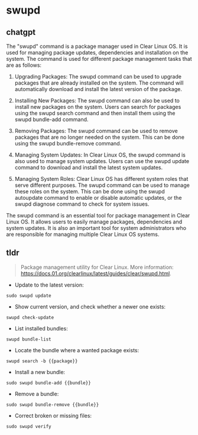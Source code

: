 # swupd 
## chatgpt 
The "swupd" command is a package manager used in Clear Linux OS. It is used for managing package updates, dependencies and installation on the system. The command is used for different package management tasks that are as follows:

1. Upgrading Packages: The swupd command can be used to upgrade packages that are already installed on the system. The command will automatically download and install the latest version of the package.

2. Installing New Packages: The swupd command can also be used to install new packages on the system. Users can search for packages using the swupd search command and then install them using the swupd bundle-add command.

3. Removing Packages: The swupd command can be used to remove packages that are no longer needed on the system. This can be done using the swupd bundle-remove command.

4. Managing System Updates: In Clear Linux OS, the swupd command is also used to manage system updates. Users can use the swupd update command to download and install the latest system updates.

5. Managing System Roles: Clear Linux OS has different system roles that serve different purposes. The swupd command can be used to manage these roles on the system. This can be done using the swupd autoupdate command to enable or disable automatic updates, or the swupd diagnose command to check for system issues.

The swupd command is an essential tool for package management in Clear Linux OS. It allows users to easily manage packages, dependencies and system updates. It is also an important tool for system administrators who are responsible for managing multiple Clear Linux OS systems. 

## tldr 
 
> Package management utility for Clear Linux.
> More information: <https://docs.01.org/clearlinux/latest/guides/clear/swupd.html>.

- Update to the latest version:

`sudo swupd update`

- Show current version, and check whether a newer one exists:

`swupd check-update`

- List installed bundles:

`swupd bundle-list`

- Locate the bundle where a wanted package exists:

`swupd search -b {{package}}`

- Install a new bundle:

`sudo swupd bundle-add {{bundle}}`

- Remove a bundle:

`sudo swupd bundle-remove {{bundle}}`

- Correct broken or missing files:

`sudo swupd verify`
